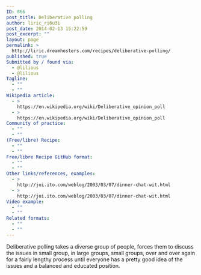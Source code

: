 ```yaml
---
ID: 866
post_title: Deliberative polling
author: liric_ri6u3i
post_date: 2014-02-13 15:22:59
post_excerpt: ""
layout: page
permalink: >
  http://liric.dreamhosters.com/recipes/deliberative-polling/
published: true
Submitted by / found via:
  - @lilious
  - @lilious
Tagline:
  - ""
  - ""
Wikipedia article:
  - >
    https://en.wikipedia.org/wiki/Deliberative_opinion_poll
  - >
    https://en.wikipedia.org/wiki/Deliberative_opinion_poll
Community of practice:
  - ""
  - ""
(Free/libre) Recipe:
  - ""
  - ""
Free/libre Recipe GitHub format:
  - ""
  - ""
Other links/references, examples:
  - >
    http://joi.ito.com/weblog/2003/03/07/dinner-chat-wit.html
  - >
    http://joi.ito.com/weblog/2003/03/07/dinner-chat-wit.html
Video example:
  - ""
  - ""
Related formats:
  - ""
  - ""
---
```

Deliberative polling takes a diverse group of people, forces them to discuss the issues in small group, in large groups, small groups, over and over again for a fairly lengthy process until everyone has a pretty good idea of the issues and a balanced and educated position.